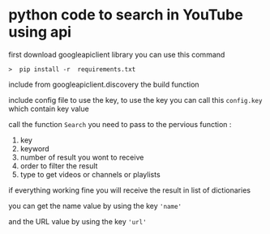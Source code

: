 # python code to search in YouTube using api

first download googleapiclient library you can use this command

    >  pip install -r  requirements.txt 

include from googleapiclient.discovery the build function 

include config file to use the key, to use the key you can call this `config.key` which contain key value

call the function `Search`
you need to pass to the pervious function :

   1. key
   2. keyword
   3. number of result you wont to receive
   4. order to filter the result
   5. type to get videos or channels or playlists

if everything working fine you will receive the result in list of dictionaries 

you can get the name value by using the key `'name'`

and the URL value by using the key `'url'`
